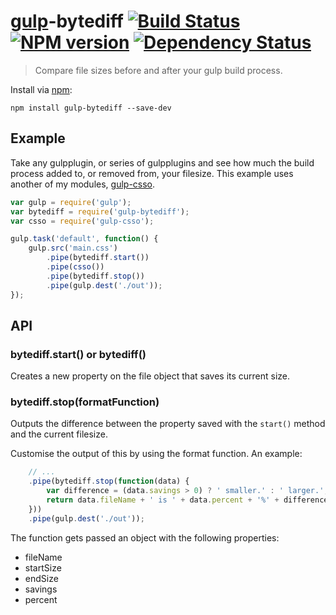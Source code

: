 # [gulp](https://github.com/wearefractal/gulp)-bytediff [![Build Status](https://travis-ci.org/c-ice/gulp-bytediff.svg?branch=master)](https://travis-ci.org/c-ice/gulp-bytediff) [![NPM version](https://badge.fury.io/js/gulp-bytediff.png)](http://badge.fury.io/js/gulp-bytediff) [![Dependency Status](https://gemnasium.com/c-ice/gulp-bytediff.png)](https://gemnasium.com/c-ice/gulp-bytediff)

> Compare file sizes before and after your gulp build process.

Install via [npm](https://npmjs.org/package/gulp-bytediff):

```
npm install gulp-bytediff --save-dev
```

## Example

Take any gulpplugin, or series of gulpplugins and see how much the build process added to, or removed from, your filesize. This example uses another of my modules, [gulp-csso](https://npmjs.org/package/gulp-csso).

```js
var gulp = require('gulp');
var bytediff = require('gulp-bytediff');
var csso = require('gulp-csso');

gulp.task('default', function() {
    gulp.src('main.css')
        .pipe(bytediff.start())
        .pipe(csso())
        .pipe(bytediff.stop())
        .pipe(gulp.dest('./out'));
});
```

## API

### bytediff.start() or bytediff()

Creates a new property on the file object that saves its current size.

### bytediff.stop(formatFunction)

Outputs the difference between the property saved with the `start()` method and the current filesize.

Customise the output of this by using the format function. An example:

```js
    // ...
    .pipe(bytediff.stop(function(data) {
        var difference = (data.savings > 0) ? ' smaller.' : ' larger.';
        return data.fileName + ' is ' + data.percent + '%' + difference;
    }))
    .pipe(gulp.dest('./out'));
```

The function gets passed an object with the following properties:

* fileName
* startSize
* endSize
* savings
* percent
